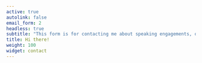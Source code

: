 ```yaml
---
active: true
autolink: false
email_form: 2
headless: true
subtitle: "This form is for contacting me about speaking engagements, organising workshops, opportunities to work together, or mentorship requests. This is *NOT* a form for requesting help."
title: Hi there!
weight: 100
widget: contact
---
```


